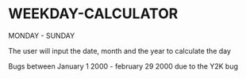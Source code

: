 # WEEKDAY-CALCULATOR
MONDAY - SUNDAY

The user will input the date, month and the year to calculate the day 

Bugs between January 1 2000 - february 29 2000 due to the Y2K bug 
